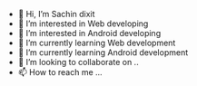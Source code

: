 - 👋 Hi, I’m Sachin dixit
- 👀 I’m interested in Web developing
- 👀 I’m interested in Android developing
- 🌱 I’m currently learning Web development
- 🌱 I’m currently learning Android development
- 💞️ I’m looking to collaborate on ..
- 📫 How to reach me ...

<!---
Sachindixit5525/Sachindixit5525 is a ✨ special ✨ repository because its `README.md` (this file) appears on your GitHub profile.
You can click the Preview link to take a look at your changes.
--->
